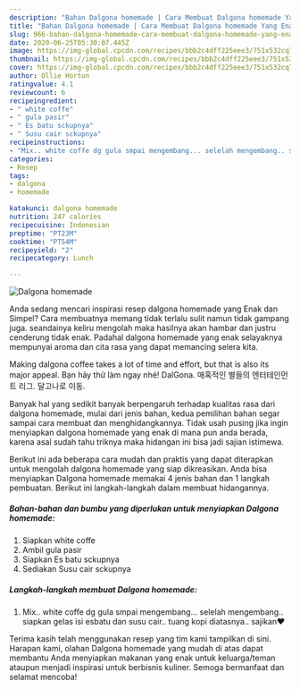 ```yaml
---
description: "Bahan Dalgona homemade | Cara Membuat Dalgona homemade Yang Enak Dan Mudah"
title: "Bahan Dalgona homemade | Cara Membuat Dalgona homemade Yang Enak Dan Mudah"
slug: 966-bahan-dalgona-homemade-cara-membuat-dalgona-homemade-yang-enak-dan-mudah
date: 2020-06-25T05:30:07.445Z
image: https://img-global.cpcdn.com/recipes/bbb2c4dff225eee3/751x532cq70/dalgona-homemade-foto-resep-utama.jpg
thumbnail: https://img-global.cpcdn.com/recipes/bbb2c4dff225eee3/751x532cq70/dalgona-homemade-foto-resep-utama.jpg
cover: https://img-global.cpcdn.com/recipes/bbb2c4dff225eee3/751x532cq70/dalgona-homemade-foto-resep-utama.jpg
author: Ollie Horton
ratingvalue: 4.1
reviewcount: 6
recipeingredient:
- " white coffe"
- " gula pasir"
- " Es batu sckupnya"
- " Susu cair sckupnya"
recipeinstructions:
- "Mix.. white coffe dg gula smpai mengembang... selelah mengembang.. siapkan gelas isi esbatu dan susu cair.. tuang kopi diatasnya.. sajikan❤"
categories:
- Resep
tags:
- dalgona
- homemade

katakunci: dalgona homemade 
nutrition: 247 calories
recipecuisine: Indonesian
preptime: "PT23M"
cooktime: "PT54M"
recipeyield: "2"
recipecategory: Lunch

---
```



![Dalgona homemade](https://img-global.cpcdn.com/recipes/bbb2c4dff225eee3/751x532cq70/dalgona-homemade-foto-resep-utama.jpg)

Anda sedang mencari inspirasi resep dalgona homemade yang Enak dan Simpel? Cara membuatnya memang tidak terlalu sulit namun tidak gampang juga. seandainya keliru mengolah maka hasilnya akan hambar dan justru cenderung tidak enak. Padahal dalgona homemade yang enak selayaknya mempunyai aroma dan cita rasa yang dapat memancing selera kita.

Making dalgona coffee takes a lot of time and effort, but that is also its major appeal. Bạn hãy thử làm ngay nhé! DalGona. 매혹적인 별들의 엔터테인먼트 리그. 달고나로 이동.

Banyak hal yang sedikit banyak berpengaruh terhadap kualitas rasa dari dalgona homemade, mulai dari jenis bahan, kedua pemilihan bahan segar sampai cara membuat dan menghidangkannya. Tidak usah pusing jika ingin menyiapkan dalgona homemade yang enak di mana pun anda berada, karena asal sudah tahu triknya maka hidangan ini bisa jadi sajian istimewa.


Berikut ini ada beberapa cara mudah dan praktis yang dapat diterapkan untuk mengolah dalgona homemade yang siap dikreasikan. Anda bisa menyiapkan Dalgona homemade memakai 4 jenis bahan dan 1 langkah pembuatan. Berikut ini langkah-langkah dalam membuat hidangannya.

<!--inarticleads1-->

##### Bahan-bahan dan bumbu yang diperlukan untuk menyiapkan Dalgona homemade:

1. Siapkan  white coffe
1. Ambil  gula pasir
1. Siapkan  Es batu sckupnya
1. Sediakan  Susu cair sckupnya




<!--inarticleads2-->

##### Langkah-langkah membuat Dalgona homemade:

1. Mix.. white coffe dg gula smpai mengembang... selelah mengembang.. siapkan gelas isi esbatu dan susu cair.. tuang kopi diatasnya.. sajikan❤




Terima kasih telah menggunakan resep yang tim kami tampilkan di sini. Harapan kami, olahan Dalgona homemade yang mudah di atas dapat membantu Anda menyiapkan makanan yang enak untuk keluarga/teman ataupun menjadi inspirasi untuk berbisnis kuliner. Semoga bermanfaat dan selamat mencoba!
